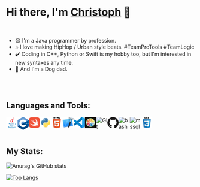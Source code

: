 # Hi there, I'm [Christoph](https://github.com/CodebyCR) 👋
<br/>

- 😄 I'm a Java programmer by profession.
- 🎶 I love making HipHop / Urban style beats. #TeamProTools #TeamLogic
- ✔️ Coding in C++, Python or Swift is my hobby too, but I'm interested in new syntaxes any time.
- 🐶 And I'm a Dog dad.

<br/>
<br/>

## Languages and Tools:

<!-- Java -->
<img align="left" alt="java" width="30" src="https://raw.githubusercontent.com/devicons/devicon/master/icons/java/java-original.svg" />

<!-- C++ -->
<img align="left" alt="C Plus Plus" width="30" src="https://github.com/landonviator/landonviator/blob/main/Images/c%2B%2B.png" />
  
<!-- Swift -->
<img align="left" alt="swift" width="30" src="https://raw.githubusercontent.com/devicons/devicon/master/icons/swift/swift-original.svg"/> 

<!-- Python  -->
<img align="left" alt="python" width="30" src="https://raw.githubusercontent.com/devicons/devicon/master/icons/python/python-original.svg" />

<!-- HTML -->
<img align="left" alt="HTML5" width="30" src="https://raw.githubusercontent.com/github/explore/80688e429a7d4ef2fca1e82350fe8e3517d3494d/topics/html/html.png" />

<!-- CSS -->
<img alt="CSS3" width="30" src="https://raw.githubusercontent.com/github/explore/80688e429a7d4ef2fca1e82350fe8e3517d3494d/topics/css/css.png" />

<!-- align="left"-->


<!-- Xcode -->
<img align="left" alt="XCode" width="30" src="https://github.com/landonviator/landonviator/blob/main/Images/xcode.png" />

<!-- VS Code -->
<img align="left" alt="Visual Studio Code" width="30" src="https://raw.githubusercontent.com/github/explore/80688e429a7d4ef2fca1e82350fe8e3517d3494d/topics/visual-studio-code/visual-studio-code.png" />

<!-- Juce -->
<img align="left" alt="Juce" width="30" src="https://github.com/landonviator/landonviator/blob/main/Images/juce.png" />

<!-- GIT -->
<img align="left" alt="Git" width="30" src="https://www.vectorlogo.zone/logos/git-scm/git-scm-icon.svg" /> 

<!-- GITHub -->
<img align="left" alt="GitHub" width="30" src="https://raw.githubusercontent.com/github/explore/78df643247d429f6cc873026c0622819ad797942/topics/github/github.png" />

<!-- Bash -->
<img align="left" alt="bash" width="30" src="https://www.vectorlogo.zone/logos/gnu_bash/gnu_bash-icon.svg" /> 

<!-- MS SQL -->
<img align="left"  alt="mssql" width="30" src="https://www.svgrepo.com/show/303229/microsoft-sql-server-logo.svg"/>
  
<!-- Terminal 
<img align="left" alt="Terminal" width="30" src="https://raw.githubusercontent.com/github/explore/80688e429a7d4ef2fca1e82350fe8e3517d3494d/topics/terminal/terminal.png" />

<img src="https://www.vectorlogo.zone/logos/dartlang/dartlang-icon.svg" alt="dart" width="30" /> 
  
<img src="https://www.vectorlogo.zone/logos/flutterio/flutterio-icon.svg" alt="flutter" width="30" /> 

 Tensorflow
<img src="https://www.vectorlogo.zone/logos/tensorflow/tensorflow-icon.svg" alt="tensorflow" width="30" /> </a>

-->  
  
<br/>
<br/>

## My Stats:

![Anurag's GitHub stats](https://github-readme-stats.vercel.app/api?username=CodebyCR&show_icons=true&theme=tokyonight)


[![Top Langs](https://github-readme-stats.vercel.app/api/top-langs/?username=CodebyCR&layout=compact)](https://github.com/CodebyCR/github-readme-stats)


<!--

Markdown Cheate Sheet:
https://www.markdownguide.org/cheat-sheet

-->

  

  


  

  

  


